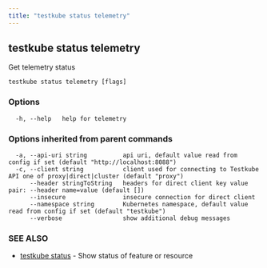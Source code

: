 ```yaml
---
title: "testkube status telemetry"
---
```

## testkube status telemetry

Get telemetry status

```
testkube status telemetry [flags]
```

### Options

```
  -h, --help   help for telemetry
```

### Options inherited from parent commands

```
  -a, --api-uri string          api uri, default value read from config if set (default "http://localhost:8088")
  -c, --client string           client used for connecting to Testkube API one of proxy|direct|cluster (default "proxy")
      --header stringToString   headers for direct client key value pair: --header name=value (default [])
      --insecure                insecure connection for direct client
      --namespace string        Kubernetes namespace, default value read from config if set (default "testkube")
      --verbose                 show additional debug messages
```

### SEE ALSO

* [testkube status](testkube-status.md)	 - Show status of feature or resource

